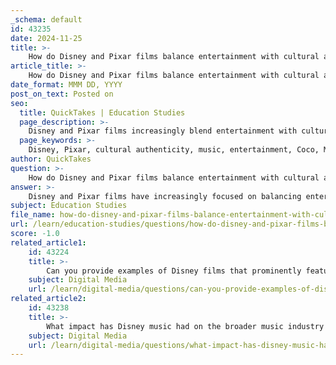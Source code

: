 ```yaml
---
_schema: default
id: 43235
date: 2024-11-25
title: >-
    How do Disney and Pixar films balance entertainment with cultural authenticity in their music?
article_title: >-
    How do Disney and Pixar films balance entertainment with cultural authenticity in their music?
date_format: MMM DD, YYYY
post_on_text: Posted on
seo:
  title: QuickTakes | Education Studies
  page_description: >-
    Disney and Pixar films increasingly blend entertainment with cultural authenticity in their music, exemplified by the film Coco, which accurately represents Mexican culture and traditions through its musical elements. This approach reflects a commitment to genuine cultural expression and representation in media.
  page_keywords: >-
    Disney, Pixar, cultural authenticity, music, entertainment, Coco, Mexican culture, Da de los Muertos, cultural consultants, Lalo Alcaraz, representation, Moana, Brother Bear, Polynesian culture, native languages, cultural appropriation, storytelling, diversity, authentic cultural elements
author: QuickTakes
question: >-
    How do Disney and Pixar films balance entertainment with cultural authenticity in their music?
answer: >-
    Disney and Pixar films have increasingly focused on balancing entertainment with cultural authenticity in their music, particularly in recent years. This effort is exemplified by the film *Coco*, which has been widely praised for its accurate representation of Mexican culture and traditions, particularly the celebration of Día de los Muertos. The music in *Coco* plays a crucial role in this cultural storytelling, incorporating traditional Mexican sounds and rhythms that immerse the audience in the film's setting. The soulful guitar strumming and lively rhythms not only enhance the narrative but also honor the cultural heritage being depicted.\n\nTo achieve this level of authenticity, Pixar has employed cultural consultants, such as Lalo Alcaraz, to ensure that the representation of cultures is respectful and accurate. This approach allows for a more genuine portrayal of cultural elements, as seen in *Coco*, where the musical numbers are seamlessly integrated into the plot, enhancing the emotional depth of the story rather than feeling like an afterthought.\n\nHowever, the journey toward cultural authenticity has not been without challenges. For instance, Disney faced criticism when it attempted to trademark the phrase "Día de los Muertos" for merchandise related to *Coco*, which sparked concerns about cultural appropriation. In response to such criticisms, the studio has made concerted efforts to engage with cultural experts and communities to inform their storytelling and musical choices.\n\nIn addition to *Coco*, other films like *Moana* and *Brother Bear* have also attempted to incorporate authentic cultural elements into their music. While *Moana* has been recognized for its portrayal of Polynesian culture, it has faced scrutiny regarding the authenticity of its musical representation, highlighting the complexities involved in achieving cultural accuracy in a Western context. Similarly, *Brother Bear* utilized native languages in its music, which added a layer of authenticity to its Alaskan setting.\n\nOverall, Disney and Pixar's commitment to cultural authenticity in their music reflects a broader awareness of the importance of representation in media. By prioritizing genuine cultural expression and engaging with diverse voices, these films not only entertain but also educate audiences about the richness of different cultures, fostering a greater appreciation for diversity in storytelling.
subject: Education Studies
file_name: how-do-disney-and-pixar-films-balance-entertainment-with-cultural-authenticity-in-their-music.md
url: /learn/education-studies/questions/how-do-disney-and-pixar-films-balance-entertainment-with-cultural-authenticity-in-their-music
score: -1.0
related_article1:
    id: 43224
    title: >-
        Can you provide examples of Disney films that prominently feature Broadway elements, such as 'Frozen'?
    subject: Digital Media
    url: /learn/digital-media/questions/can-you-provide-examples-of-disney-films-that-prominently-feature-broadway-elements-such-as-frozen
related_article2:
    id: 43238
    title: >-
        What impact has Disney music had on the broader music industry and popular culture?
    subject: Digital Media
    url: /learn/digital-media/questions/what-impact-has-disney-music-had-on-the-broader-music-industry-and-popular-culture
---
```


&nbsp;